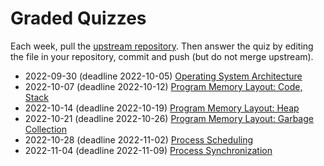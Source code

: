 # Graded Quizzes

Each week, pull the [upstream repository](https://gitlab.mff.cuni.cz/teaching/nswi004/2022/upstream/student).
Then answer the quiz by editing the file in your repository, commit and push (but do not merge upstream).

- 2022-09-30 (deadline 2022-10-05) [Operating System Architecture](01-architecture-quiz.md)
- 2022-10-07 (deadline 2022-10-12) [Program Memory Layout: Code, Stack](02-code-stack-quiz.md)
- 2022-10-14 (deadline 2022-10-19) [Program Memory Layout: Heap](03-heap-quiz.md)
- 2022-10-21 (deadline 2022-10-26) [Program Memory Layout: Garbage Collection](04-garbage-quiz.md)
- 2022-10-28 (deadline 2022-11-02) [Process Scheduling](05-scheduling-quiz.md)
- 2022-11-04 (deadline 2022-11-09) [Process Synchronization](06-synchronization-quiz.md)
